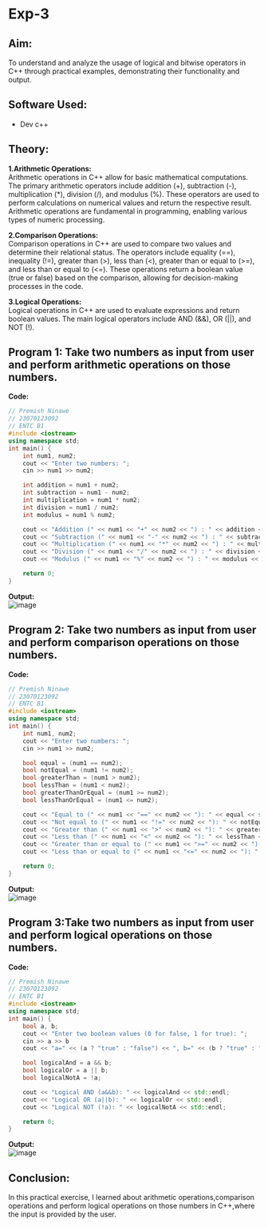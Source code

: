# Exp-3
## Aim:
To understand and analyze the usage of logical and bitwise operators in C++ through practical examples, demonstrating their functionality and output.

## Software Used:
- Dev c++

## Theory:
<strong>1.Arithmetic Operations:</strong><br>
Arithmetic operations in C++ allow for basic mathematical computations. The primary arithmetic operators include addition (+), subtraction (-), multiplication (*), division (/), and modulus (%). These operators are used to perform calculations on numerical values and return the respective result. Arithmetic operations are fundamental in programming, enabling various types of numeric processing.<br>

<strong>2.Comparison Operations:</strong><br>
Comparison operations in C++ are used to compare two values and determine their relational status. The operators include equality (==), inequality (!=), greater than (>), less than (<), greater than or equal to (>=), and less than or equal to (<=). These operations return a boolean value (true or false) based on the comparison, allowing for decision-making processes in the code.<br>

<strong>3.Logical Operations:</strong><br>
Logical operations in C++ are used to evaluate expressions and return boolean values. The main logical operators include AND (&&), OR (||), and NOT (!).

## Program 1: Take two numbers as input from user and perform arithmetic operations on those numbers.
<strong> Code: </strong>
<br>
```cpp
// Premish Ninawe
// 23070123092
// ENTC B1
#include <iostream>
using namespace std;
int main() {
    int num1, num2;
    cout << "Enter two numbers: ";
    cin >> num1 >> num2;

    int addition = num1 + num2;
    int subtraction = num1 - num2;
    int multiplication = num1 * num2;
    int division = num1 / num2;
    int modulus = num1 % num2;

    cout << "Addition (" << num1 << "+" << num2 << ") : " << addition << std::endl;
    cout << "Subtraction (" << num1 << "-" << num2 << ") : " << subtraction << std::endl;
    cout << "Multiplication (" << num1 << "*" << num2 << ") : " << multiplication << std::endl;
    cout << "Division (" << num1 << "/" << num2 << ") : " << division << std::endl;
    cout << "Modulus (" << num1 << "%" << num2 << ") : " << modulus << std::endl;

    return 0;
}
```

<strong> Output: </strong>
<br>
![image](https://github.com/user-attachments/assets/b2fe86a9-0318-4aa3-8e9d-3d56adce9f9e)


## Program 2: Take two numbers as input from user and perform comparison operations on those numbers.

<strong> Code: </strong>
<br>
```cpp
// Premish Ninawe
// 23070123092
// ENTC B1
#include <iostream>
using namespace std;
int main() {
    int num1, num2;
    cout << "Enter two numbers: ";
    cin >> num1 >> num2;

    bool equal = (num1 == num2);
    bool notEqual = (num1 != num2);
    bool greaterThan = (num1 > num2);
    bool lessThan = (num1 < num2);
    bool greaterThanOrEqual = (num1 >= num2);
    bool lessThanOrEqual = (num1 <= num2);

    cout << "Equal to (" << num1 << "==" << num2 << "): " << equal << std::endl;
    cout << "Not equal to (" << num1 << "!=" << num2 << "): " << notEqual << std::endl;
    cout << "Greater than (" << num1 << ">" << num2 << "): " << greaterThan << std::endl;
    cout << "Less than (" << num1 << "<" << num2 << "): " << lessThan << std::endl;
    cout << "Greater than or equal to (" << num1 << ">=" << num2 << "): " << greaterThanOrEqual << std::endl;
    cout << "Less than or equal to (" << num1 << "<=" << num2 << "): " << lessThanOrEqual << std::endl;

    return 0;
}
```

<strong> Output: </strong>
<br>
![image](https://github.com/user-attachments/assets/e263fc8b-d5f9-4220-9cec-aaca93d72439)


## Program 3:Take two numbers as input from user and perform logical operations on those numbers.

<strong> Code: </strong>
<br>
```cpp
// Premish Ninawe
// 23070123092
// ENTC B1
#include <iostream>
using namespace std;
int main() {
    bool a, b;
    cout << "Enter two boolean values (0 for false, 1 for true): ";
    cin >> a >> b
    cout << "a=" << (a ? "true" : "false") << ", b=" << (b ? "true" : "false") << std::endl;

    bool logicalAnd = a && b;
    bool logicalOr = a || b;
    bool logicalNotA = !a;

    cout << "Logical AND (a&&b): " << logicalAnd << std::endl;
    cout << "Logical OR (a||b): " << logicalOr << std::endl;
    cout << "Logical NOT (!a): " << logicalNotA << std::endl;

    return 0;
}
```

<strong> Output: </strong>
<br>
![image](https://github.com/user-attachments/assets/3eef7c22-d547-43ea-847b-6654bf921107)


## Conclusion:
In this practical exercise, I learned about arithmetic operations,comparison operations and perform logical operations on those numbers in C++,where the input is provided by the user.






